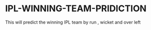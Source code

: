 # IPL-WINNING-TEAM-PRIDICTION
This will predict the winning IPL team by run , wicket and over left 
